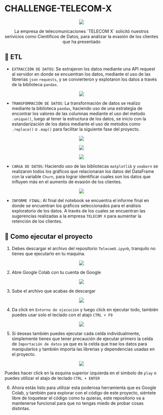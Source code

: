 # CHALLENGE-TELECOM-X
<p align="center"><img src="https://github.com/user-attachments/assets/e3c92cdb-099d-4aab-9cea-6c2795a15b2f"></p>
<p align="center">La empresa de telecomunicaciones `TELECOM X` solicitó nuestros serivicios como Cientificos de Datos, para análizar la evasión de los clientes que ha presentado</p>


## :hammer: ETL

- `EXTRACCIÓN DE DATOS`: Se extrajeron los datos mediante una API request al servidor en donde se encuentran los datos, mediante el uso de las librerias `json` `requests`, y se convierteron y explotaron los datos a través de la biblioteca `pandas`.
<p align="center"><img src="https://github.com/user-attachments/assets/97a97b59-d860-468f-bbba-463cc92cd833"></p>

- `TRANSFORMACIÓN DE DATOS`: La transformación de datos se realizo mediante la biblioteca `pandas`, haciendo uso de una estrategia de encontrar los valores de las columnas mediante el uso del metodo `.unique()`, luego al tener la estructura de los datos, se inicio con la estandarización de los datos mediante el uso de metodos como `.replace()` o `.map()` para facilitar la siguiente fase del proyecto.
<p align="center"><img src="https://github.com/user-attachments/assets/1274de31-3f96-409c-9dc3-304132c7deeb"></p>
<p align="center"><img src="https://github.com/user-attachments/assets/204ceaa5-a8bc-4aa3-a021-86a32daa1558"></p>
<p align="center"><img src="https://github.com/user-attachments/assets/4a92aba6-5bba-4a1f-aa70-d6a8a60c8632"></p>

- `CARGA DE DATOS`: Haciendo uso de las bibliotecas `matplotlib` y `seaborn` se realizaron todos los gráficos que relacionaran los datos del DataFrame con la variable `Churn`, para lograr identificar cuales son los datos que influyen más en el aumento de evasión de los clientes.
<p align="center"><img src="https://github.com/user-attachments/assets/063ee8ec-8fcc-4f60-b621-1b015337788e"></p>

- `INFORME FINAL`: Al final del notebook se encuentra el informe final en donde se encuentran los gráficos seleccionados para el análisis exploratorio de los datos. A través de los cuales se encuentran las sugerencias realizadas a la empresa `TELECOM X` para aumentar la retención de los clientes.




## :wrench: Como ejecutar el proyecto
1. Debes descargar el archivo del repositorio `TelecomX.ipynb`, tranquilo no tienes que ejecutarlo en tu maquina.

<p align="center"><img src="https://github.com/user-attachments/assets/247bbc21-365e-47bb-8e8d-a04bb542638c"></p>

2. Abre Google Colab con tu cuenta de Google

<p align="center"><img src="https://github.com/user-attachments/assets/a1c596f2-b2b6-4c46-a479-35cc8b6071fd"></p>

3. Sube el archivo que acabas de descargar

<p align="center"><img src="https://github.com/user-attachments/assets/5ea98394-2513-4ea0-b574-b76a387e2f1d"></p>
   
4. Da click en `Entorno de ejecución` y luego click en ejecutar todo, también puedes usar solo el teclado con el atajo `CTRL + F9`

<p align="center"><img src="https://github.com/user-attachments/assets/bae86cb6-19dd-4afc-8e10-6a3c3eb51a6c"></p>

5. Si deseas también puedes ejecutar cada celda individualmente, simplemente tienes que tener precaución de ejecutar primero la celda de `Importación de datos` ya que es la celda que trae los datos para manipularlos y también importa las librerias y dependencias usadas en el proyecto.

<p align="center"><img src="https://github.com/user-attachments/assets/26ae0542-dc2b-4d90-90b7-6f9a634bdbbf"></p>

Puedes hacer click en la esquina superior izquierda en el simbolo de `play` o puedes utilizar el atajo de teclado `CTRL + ENTER`

6. Ahora estás listo para utilizar esta poderosa herramienta que es Google Colab, y también para explorar con el código de este proyecto, siéntete libre de toquetear el código como tu quieras, este repositorio va a mantenerse funcional para que no tengas miedo de probar cosas distintas.
